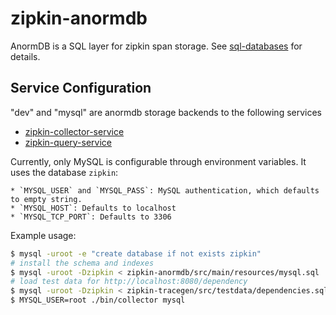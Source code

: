 # zipkin-anormdb

AnormDB is a SQL layer for zipkin span storage.
See [sql-databases](https://github.com/openzipkin/zipkin/blob/master/doc/sql-databases.db) for details.

## Service Configuration

"dev" and "mysql" are anormdb storage backends to the following services
* [zipkin-collector-service](https://github.com/openzipkin/zipkin/blob/master/zipkin-collector-service/README.md)
* [zipkin-query-service](https://github.com/openzipkin/zipkin/blob/master/zipkin-query-service/README.md)

Currently, only MySQL is configurable through environment variables. It uses the database `zipkin`:

    * `MYSQL_USER` and `MYSQL_PASS`: MySQL authentication, which defaults to empty string.
    * `MYSQL_HOST`: Defaults to localhost
    * `MYSQL_TCP_PORT`: Defaults to 3306

Example usage:
```bash
$ mysql -uroot -e "create database if not exists zipkin"
# install the schema and indexes
$ mysql -uroot -Dzipkin < zipkin-anormdb/src/main/resources/mysql.sql
# load test data for http://localhost:8080/dependency
$ mysql -uroot -Dzipkin < zipkin-tracegen/src/testdata/dependencies.sql
$ MYSQL_USER=root ./bin/collector mysql
```
